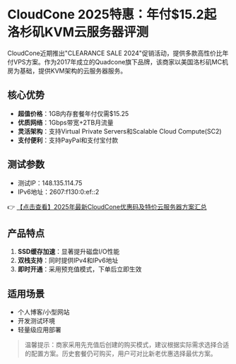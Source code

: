 # CloudCone 2025特惠：年付$15.2起 洛杉矶KVM云服务器评测

CloudCone近期推出"CLEARANCE SALE 2024"促销活动，提供多款高性价比年付VPS方案。作为2017年成立的Quadcone旗下品牌，该商家以美国洛杉矶MC机房为基础，提供KVM架构的云服务器服务。

## 核心优势
- **超值价格**：1GB内存套餐年付仅需$15.25
- **优质网络**：1Gbps带宽+2TB月流量
- **灵活架构**：支持Virtual Private Servers和Scalable Cloud Compute(SC2)
- **支付便利**：支持PayPal和支付宝付款

## 测试参数
- 测试IP：148.135.114.75
- IPv6地址：2607:f130:0:ef::2

👉 [【点击查看】2025年最新CloudCone优惠码及特价云服务器方案汇总](https://bit.ly/Cloudcone)

## 产品特点
1. **SSD缓存加速**：显著提升磁盘I/O性能
2. **双栈支持**：同时提供IPv4和IPv6地址
3. **即时开通**：采用预充值模式，下单后立即生效

## 适用场景
- 个人博客/小型网站
- 开发测试环境
- 轻量级应用部署

> 温馨提示：商家采用先充值后创建的购买模式，建议根据实际需求选择合适的配置方案。历史套餐仍可购买，用户可对比新老优惠选择最优方案。